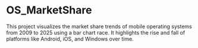# OS_MarketShare
This project visualizes the market share trends of mobile operating systems from 2009 to 2025 using a bar chart race. It highlights the rise and fall of platforms like Android, iOS, and Windows over time.
